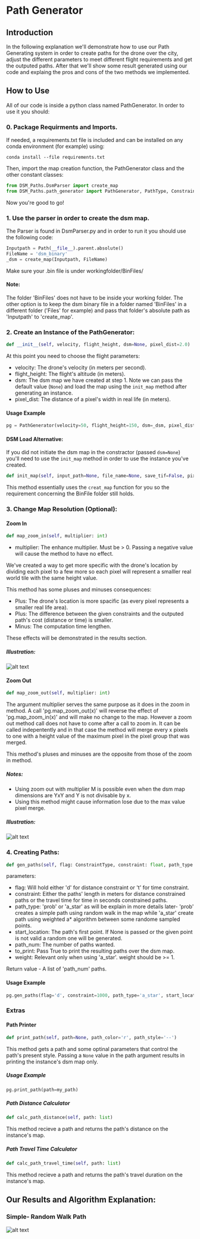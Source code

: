 # Path Generator

## Introduction
In the following explanation we'll demonstrate how to use our Path Generating system in order to create paths for the drone over the city, adjust the different parameters to meet different flight requirements and get the outputed paths. After that we'll show some result generated using our code and explaing the pros and cons of the two methods we implemented.

## How to Use
All of our code is inside a python class named PathGenerator. In order to use it you should:

### 0. Package Requirments and Imports.

If needed, a requirements.txt file is included and can be installed on any conda environment (for example) using:

`conda install --file requirements.txt`

Then, import the map creation function, the PathGenerator class and the other constant classes:

```python
from DSM_Paths.DsmParser import create_map
from DSM_Paths.path_generator import PathGenerator, PathType, ConstraintType
```
Now you're good to go!

### 1. Use the parser in order to create the dsm map.
The Parser is found in DsmParser.py and in order to run it you should use the following code:

```python
Inputpath = Path(__file__).parent.absolute()
FileName = 'dsm_binary'
_dsm = create_map(Inputpath, FileName)
```
Make sure your .bin file is under workingfolder/BinFiles/

#### Note:

The folder 'BinFiles' does not have to be inside your working folder. The other option is to keep the dsm binary file in a folder named 'BinFiles' in a different folder ('Files' for example) and pass that folder's absolute path as 'Inputpath' to 'create_map'.

### 2. Create an Instance of the PathGenerator:

```python
def __init__(self, velocity, flight_height, dsm=None, pixel_dist=2.0)
```

At this point you need to choose the flight parameters:
* velocity: The drone's velocity (in meters per second).
* flight_height: The flight's altitude (in meters).
* dsm: The dsm map we have created at step 1. Note we can pass the default value (`None`) and load the map using the `init_map` method after generating an instance.
* pixel_dist: The distance of a pixel's width in real life (in meters).

#### Usage Example

```python
pg = PathGenerator(velocity=50, flight_height=150, dsm=_dsm, pixel_dist=2)
```
#### DSM Load Alternative:

If you did not initiate the dsm  map in the constractor (passed `dsm=None`) you'll need to use the `init_map` method in order to use the instance you've created.

```python
def init_map(self, input_path=None, file_name=None, save_tif=False, pixel_dist=2.0)
```
This method essentially uses the `creat_map` function for you so the requirement concerning the BinFile folder still holds.

### 3. Change Map Resolution (Optional):

#### Zoom In

```python
def map_zoom_in(self, multiplier: int)
```

* multiplier: The enhance multiplier. Must be > 0. Passing a negative value will cause the method to have no effect.

We've created a way to get more specific with the drone's location by dividing each pixel to a few more so each pixel will represent a smalller real world tile with the same height value.

This method has some pluses and minuses consequences:

* Plus: The drone's location is more spacific (as every pixel represents a smaller real life area). 
* Plus: The difference between the given constraints and the outputed path's cost (distance or time) is smaller. 
* Minus: The computation time lengthen.

These effects will be demonstrated in the results section.


##### Illustration:

![alt text](https://github.com/alond44/PathGenerator/blob/main/Ilustrations/zoom_in_example.png "Zoom In Example")


#### Zoom Out 

```python
def map_zoom_out(self, multiplier: int)
```

The argument multiplier serves the same purpose as it does in the zoom in method. 
A call 'pg.map_zoom_out(x)' will reverse the effect of 'pg.map_zoom_in(x)' and will make no change to the map. However a zoom out method call does not have to come after a call to zoom in. It can be called indepentently and in that case the method will merge every x pixels to one with a height value of the maximum pixel in the pixel group that was merged.

This method's pluses and minuses are the opposite from those of the zoom in method.

##### Notes:
* Using zoom out with multiplier M is possible even when the dsm map dimensions are YxY and Y is not divisable by x.
* Using this method might cause information lose due to the max value pixel merge.


##### Illustration:

![alt text](https://github.com/alond44/PathGenerator/blob/main/Ilustrations/zoom_out_example.png "Zoom Out Example")


### 4. Creating Paths:

```python
def gen_paths(self, flag: ConstraintType, constraint: float, path_type: PathType, start_location=None, path_num=1, to_print=False, weight=1.0)
```

parameters:
* flag: Will hold either 'd' for distance constraint or 't' for time constraint.
* constraint: Either the paths' length in meters for distance constrained paths or the travel time for time in seconds constrained paths.
* path_type: 'prob' or 'a_star' as will be explain in more details later- 'prob' creates a simple path using random walk in the map while 'a_star' create path using weighted a* algorithm between some randome sampled points.
* start_location: The path's first point. If None is passed or the given point is not valid a random one will be generated.
* path_num: The number of paths wanted.
* to_print: Pass True to print the resulting paths over the dsm map.
* weight: Relevant only when using 'a_star'. weight should be >= 1.

Return value - A list of 'path_num' paths.

#### Usage Example

```python
pg.gen_paths(flag='d', constraint=1000, path_type='a_star', start_location=[150, 150], path_nums=1, to_print=True, weight=2)
```


### Extras

#### Path Printer

```python
def print_path(self, path=None, path_color='r', path_style='--')
```

This method gets a path and some optinal parameters that control the path's present style.
Passing a `None` value in the path argument results in printing the instance's dsm map only.

##### Usage Example
```python
pg.print_path(path=my_path)
```

##### Path Distance Calculator

```python
def calc_path_distance(self, path: list)
```
This method recieve a path and returns the path's distance on the instance's map.

##### Path Travel Time Calculator

```python
def calc_path_travel_time(self, path: list)
```

This method recieve a path and returns the path's travel duration on the instance's map.

## Our Results and Algorithm Explanation:

### Simple- Random Walk Path
![alt text](https://github.com/alond44/PathGenerator/blob/main/Results/random_walk%20result.png "Random Walk Example Result")
